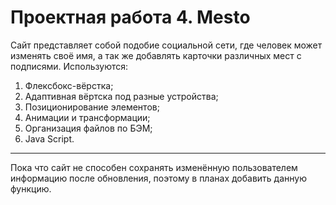 # Проектная работа 4. Mesto

Сайт представляет собой подобие социальной сети, где человек может изменять своё имя, а так же добавлять карточки различных мест с подписями. Используются:
1. Флексбокс-вёрстка;
2. Адаптивная вёртска под разные устройства;
3. Позиционирование элементов;
4. Анимации и трансформации;
5. Организация файлов по БЭМ;
6. Java Script.

------
Пока что сайт не способен сохранять изменённую пользователем информацию после обновления, поэтому в планах добавить данную функцию.

